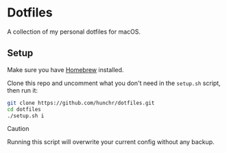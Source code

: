 # Dotfiles

A collection of my personal dotfiles for macOS.

## Setup

Make sure you have [Homebrew](https://brew.sh/) installed.

Clone this repo and uncomment what you don't need in the `setup.sh` script,
then run it:

```sh
git clone https://github.com/hunchr/dotfiles.git
cd dotfiles
./setup.sh i
```

> [!CAUTION]
> Running this script will overwrite your current config without any backup.
